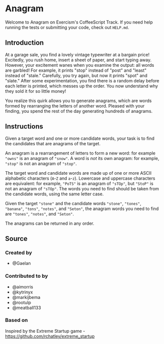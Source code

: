 # Anagram

Welcome to Anagram on Exercism's CoffeeScript Track.
If you need help running the tests or submitting your code, check out `HELP.md`.

## Introduction

At a garage sale, you find a lovely vintage typewriter at a bargain price!
Excitedly, you rush home, insert a sheet of paper, and start typing away.
However, your excitement wanes when you examine the output: all words are garbled!
For example, it prints "stop" instead of "post" and "least" instead of "stale."
Carefully, you try again, but now it prints "spot" and "slate."
After some experimentation, you find there is a random delay before each letter is printed, which messes up the order.
You now understand why they sold it for so little money!

You realize this quirk allows you to generate anagrams, which are words formed by rearranging the letters of another word.
Pleased with your finding, you spend the rest of the day generating hundreds of anagrams.

## Instructions

Given a target word and one or more candidate words, your task is to find the candidates that are anagrams of the target.

An anagram is a rearrangement of letters to form a new word: for example `"owns"` is an anagram of `"snow"`.
A word is _not_ its own anagram: for example, `"stop"` is not an anagram of `"stop"`.

The target word and candidate words are made up of one or more ASCII alphabetic characters (`A`-`Z` and `a`-`z`).
Lowercase and uppercase characters are equivalent: for example, `"PoTS"` is an anagram of `"sTOp"`, but `"StoP"` is not an anagram of `"sTOp"`.
The words you need to find should be taken from the candidate words, using the same letter case.

Given the target `"stone"` and the candidate words `"stone"`, `"tones"`, `"banana"`, `"tons"`, `"notes"`, and `"Seton"`, the anagram words you need to find are `"tones"`, `"notes"`, and `"Seton"`.

The anagrams can be returned in any order.

## Source

### Created by

- @Gaelan

### Contributed to by

- @aimorris
- @kytrinyx
- @markijbema
- @rootulp
- @meatball133

### Based on

Inspired by the Extreme Startup game - https://github.com/rchatley/extreme_startup